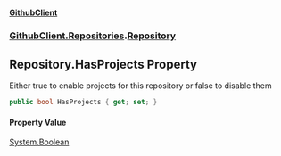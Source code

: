 #### [GithubClient](index 'index')
### [GithubClient.Repositories](GithubClient.Repositories 'GithubClient.Repositories').[Repository](GithubClient.Repositories.Repository 'GithubClient.Repositories.Repository')

## Repository.HasProjects Property

Either true to enable projects for this repository or false to disable them

```csharp
public bool HasProjects { get; set; }
```

#### Property Value
[System.Boolean](https://docs.microsoft.com/en-us/dotnet/api/System.Boolean 'System.Boolean')
